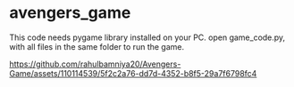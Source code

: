 # avengers_game
This code needs pygame library installed on your PC.
open game_code.py, with all files in the same folder to run the game.

https://github.com/rahulbamniya20/Avengers-Game/assets/110114539/5f2c2a76-dd7d-4352-b8f5-29a7f6798fc4
